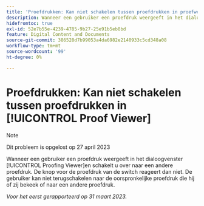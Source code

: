 ```yaml
---
title: 'Proefdrukken: Kan niet schakelen tussen proefdrukken in proefweergave van viewer'''
description: Wanneer een gebruiker een proefdruk weergeeft in het dialoogvenster [!UICONTROL Proofing Viewer]en overschakelt naar een andere versie, wordt de vervolgkeuzelijst uitgeschakeld en kan de gebruiker niet terugschakelen naar de oorspronkelijke versie die hij of zij bekeek, of naar een andere versie van de proefdruk.
hidefromtoc: true
exl-id: 52e7b55e-4239-4785-9b27-25e91b5eb8bd
feature: Digital Content and Documents
source-git-commit: 386528d7b99053a4da6982e2140933c5cd348a08
workflow-type: tm+mt
source-wordcount: '99'
ht-degree: 0%

---
```


# Proefdrukken: Kan niet schakelen tussen proefdrukken in [!UICONTROL Proof Viewer]

>[!NOTE]
>
>Dit probleem is opgelost op 27 april 2023

Wanneer een gebruiker een proefdruk weergeeft in het dialoogvenster [!UICONTROL Proofing Viewer]en schakelt u over naar een andere proefdruk. De knop voor de proefdruk van de switch reageert dan niet. De gebruiker kan niet terugschakelen naar de oorspronkelijke proefdruk die hij of zij bekeek of naar een andere proefdruk.

_Voor het eerst gerapporteerd op 31 maart 2023._
